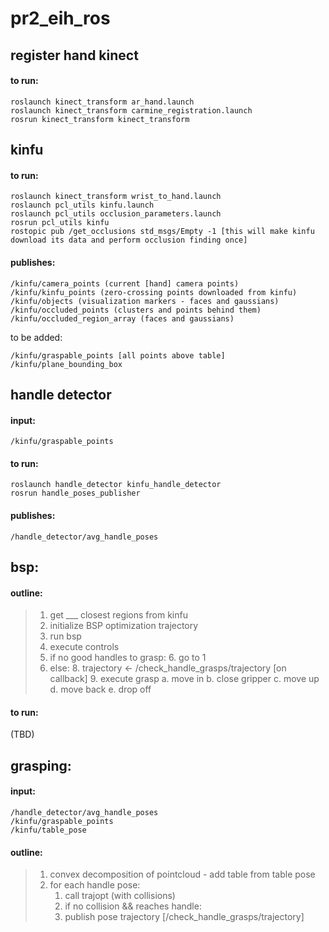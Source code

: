 # pr2_eih_ros


## register hand kinect
#### to run:
```
roslaunch kinect_transform ar_hand.launch
roslaunch kinect_transform carmine_registration.launch
rosrun kinect_transform kinect_transform
```

## kinfu
#### to run:
```
roslaunch kinect_transform wrist_to_hand.launch
roslaunch pcl_utils kinfu.launch
roslaunch pcl_utils occlusion_parameters.launch
rosrun pcl_utils kinfu
rostopic pub /get_occlusions std_msgs/Empty -1 [this will make kinfu download its data and perform occlusion finding once]
```
#### publishes:
```
/kinfu/camera_points (current [hand] camera points)
/kinfu/kinfu_points (zero-crossing points downloaded from kinfu)
/kinfu/objects (visualization markers - faces and gaussians)
/kinfu/occluded_points (clusters and points behind them)
/kinfu/occluded_region_array (faces and gaussians)
```
to be added:
```
/kinfu/graspable_points [all points above table]
/kinfu/plane_bounding_box
```

## handle detector
#### input:
    /kinfu/graspable_points
#### to run:
```
roslaunch handle_detector kinfu_handle_detector
rosrun handle_poses_publisher
```
#### publishes:
    /handle_detector/avg_handle_poses

## bsp:
#### outline:
> 1. get ___ closest regions from kinfu
> 2. initialize BSP optimization trajectory
> 3. run bsp
> 4. execute controls
> 5. if no good handles to grasp:
>     6. go to 1
> 7. else:
>     8. trajectory <- /check_handle_grasps/trajectory [on callback]
>     9. execute grasp
>         a. move in
>         b. close gripper
> 	c. move up
> 	d. move back
> 	e. drop off

#### to run:
(TBD)

## grasping:
#### input:
```
/handle_detector/avg_handle_poses
/kinfu/graspable_points
/kinfu/table_pose
```
#### outline:
> 1. convex decomposition of pointcloud - add table from table pose
> 2. for each handle pose:
>     1. call trajopt (with collisions)
>     2. if no collision && reaches handle:
>     3. publish pose trajectory [/check_handle_grasps/trajectory]
